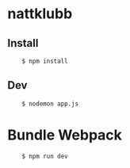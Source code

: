 # nattklubb

## Install

```
    $ npm install
```

## Dev 

```
    $ nodemon app.js
```

# Bundle Webpack

```
    $ npm run dev
```



